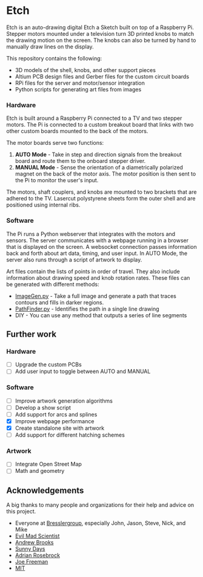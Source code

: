# Etch

Etch is an auto-drawing digital Etch a Sketch built on top of a Raspberry Pi. Stepper motors mounted under a television turn 3D printed knobs to match the drawing motion on the screen. The knobs can also be turned by hand to manually draw lines on the display.

This repository contains the following:

* 3D models of the shell, knobs, and other support pieces
* Altium PCB design files and Gerber files for the custom circuit boards
* RPi files for the server and motor/sensor integration
* Python scripts for generating art files from images

### Hardware

Etch is built around a Raspberry Pi connected to a TV and two stepper motors. The Pi is connected to a custom breakout board that links with two other custom boards mounted to the back of the motors.

The motor boards serve two functions:

1. **AUTO Mode** - Take in step and direction signals from the breakout board and route them to the onboard stepper driver.
2. **MANUAL Mode** - Sense the orientation of a diametrically polarized magnet on the back of the motor axis. The motor position is then sent to the Pi to monitor the user's input.

The motors, shaft couplers, and knobs are mounted to two brackets that are adhered to the TV. Lasercut polystyrene sheets form the outer shell and are positioned using internal ribs.

### Software

The Pi runs a Python webserver that integrates with the motors and sensors. The server communicates with a webpage running in a browser that is displayed on the screen. A websocket connection passes information back and forth about art data, timing, and user input. In AUTO Mode, the server also runs through a script of artwork to display.

Art files contain the lists of points in order of travel. They also include information about drawing speed and knob rotation rates. These files can be generated with different methods:

* [ImageGen.py](https://github.com/benb116/Etch/blob/master/Art/ImageGen.py) - Take a full image and generate a path that traces contours and fills in darker regions.
* [PathFinder.py](https://github.com/benb116/Etch/blob/master/Art/pathfinder.py) - Identifies the path in a single line drawing
* DIY - You can use any method that outputs a series of line segments

## Further work

### Hardware

- [ ] Upgrade the custom PCBs
- [ ] Add user input to toggle between AUTO and MANUAL

### Software

- [ ] Improve artwork generation algorithms
- [ ] Develop a show script
- [ ] Add support for arcs and splines
- [x] Improve webpage performance
- [x] Create standalone site with artwork
- [ ] Add support for different hatching schemes

### Artwork

- [ ] Integrate Open Street Map
- [ ] Math and geometry

## Acknowledgements

A big thanks to many people and organizations for their help and advice on this project.

* Everyone at [Bresslergroup](https://www.bresslergroup.com/), especially John, Jason, Steve, Nick, and Mike
* [Evil Mad Scientist](https://wiki.evilmadscientist.com/StippleGen)
* [Andrew Brooks](https://brooksandrew.github.io/simpleblog/articles/intro-to-graph-optimization-solving-cpp/)
* [Sunny Days](http://sunnybala.com/2018/09/10/python-etch-a-sketch.html)
* [Adrian Rosebrock](https://www.pyimagesearch.com/2015/04/06/zero-parameter-automatic-canny-edge-detection-with-python-and-opencv/)
* [Joe Freeman](https://web.archive.org/web/20140918131540/http://joefreeman.co.uk/blog/2009/09/lineographic-interpretations-of-images-with-an-etch-a-sketch/)
* [MIT](http://web.mit.edu/urban_or_book/www/book/chapter6/6.4.4.html)